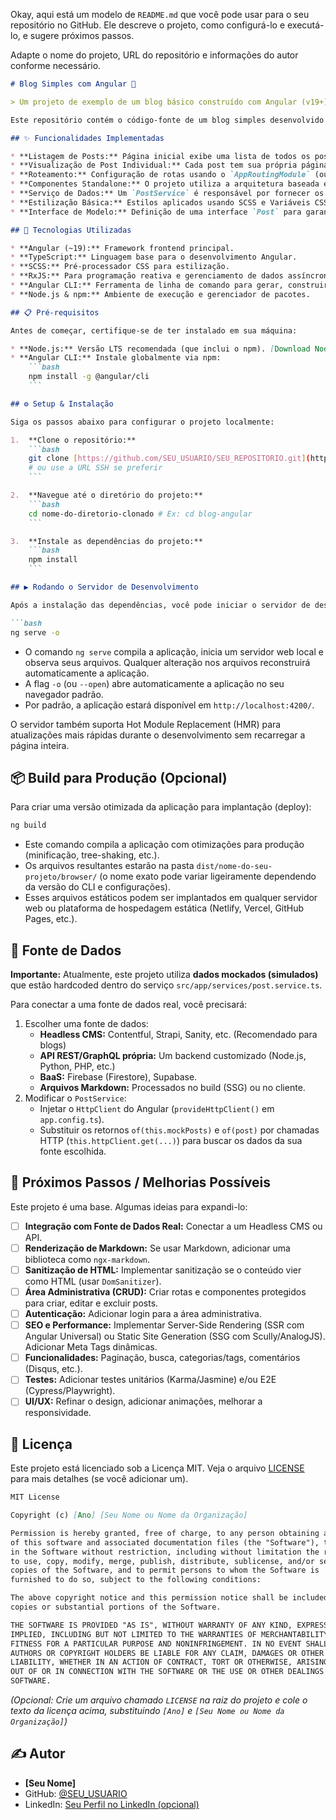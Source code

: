 Okay, aqui está um modelo de `README.md` que você pode usar para o seu repositório no GitHub. Ele descreve o projeto, como configurá-lo e executá-lo, e sugere próximos passos.

Adapte o nome do projeto, URL do repositório e informações do autor conforme necessário.

````markdown
# Blog Simples com Angular 📝

> Um projeto de exemplo de um blog básico construído com Angular (v19+), utilizando funcionalidades modernas como Standalone Components, Roteamento e Serviços.

Este repositório contém o código-fonte de um blog simples desenvolvido como um exercício prático ou ponto de partida para projetos maiores com Angular. Atualmente, ele utiliza dados mockados (simulados) para exibir os posts.

## ✨ Funcionalidades Implementadas

* **Listagem de Posts:** Página inicial exibe uma lista de todos os posts disponíveis.
* **Visualização de Post Individual:** Cada post tem sua própria página de detalhes acessível via slug na URL.
* **Roteamento:** Configuração de rotas usando o `AppRoutingModule` (ou `app.routes.ts` para standalone) para navegação entre a lista e os detalhes.
* **Componentes Standalone:** O projeto utiliza a arquitetura baseada em Standalone Components, introduzida como padrão em versões recentes do Angular.
* **Serviço de Dados:** Um `PostService` é responsável por fornecer os dados dos posts (atualmente mockados).
* **Estilização Básica:** Estilos aplicados usando SCSS e Variáveis CSS para uma aparência limpa e fácil manutenção.
* **Interface de Modelo:** Definição de uma interface `Post` para garantir a estrutura dos dados.

## 🚀 Tecnologias Utilizadas

* **Angular (~19):** Framework frontend principal.
* **TypeScript:** Linguagem base para o desenvolvimento Angular.
* **SCSS:** Pré-processador CSS para estilização.
* **RxJS:** Para programação reativa e gerenciamento de dados assíncronos (Observables).
* **Angular CLI:** Ferramenta de linha de comando para gerar, construir e servir a aplicação.
* **Node.js & npm:** Ambiente de execução e gerenciador de pacotes.

## 📋 Pré-requisitos

Antes de começar, certifique-se de ter instalado em sua máquina:

* **Node.js:** Versão LTS recomendada (que inclui o npm). [Download Node.js](https://nodejs.org/)
* **Angular CLI:** Instale globalmente via npm:
    ```bash
    npm install -g @angular/cli
    ```

## ⚙️ Setup & Instalação

Siga os passos abaixo para configurar o projeto localmente:

1.  **Clone o repositório:**
    ```bash
    git clone [https://github.com/SEU_USUARIO/SEU_REPOSITORIO.git](https://www.google.com/search?q=https://github.com/SEU_USUARIO/SEU_REPOSITORIO.git)
    # ou use a URL SSH se preferir
    ```

2.  **Navegue até o diretório do projeto:**
    ```bash
    cd nome-do-diretorio-clonado # Ex: cd blog-angular
    ```

3.  **Instale as dependências do projeto:**
    ```bash
    npm install
    ```

## ▶️ Rodando o Servidor de Desenvolvimento

Após a instalação das dependências, você pode iniciar o servidor de desenvolvimento local:

```bash
ng serve -o
````

  * O comando `ng serve` compila a aplicação, inicia um servidor web local e observa seus arquivos. Qualquer alteração nos arquivos reconstruirá automaticamente a aplicação.
  * A flag `-o` (ou `--open`) abre automaticamente a aplicação no seu navegador padrão.
  * Por padrão, a aplicação estará disponível em `http://localhost:4200/`.

O servidor também suporta Hot Module Replacement (HMR) para atualizações mais rápidas durante o desenvolvimento sem recarregar a página inteira.

## 📦 Build para Produção (Opcional)

Para criar uma versão otimizada da aplicação para implantação (deploy):

```bash
ng build
```

  * Este comando compila a aplicação com otimizações para produção (minificação, tree-shaking, etc.).
  * Os arquivos resultantes estarão na pasta `dist/nome-do-seu-projeto/browser/` (o nome exato pode variar ligeiramente dependendo da versão do CLI e configurações).
  * Esses arquivos estáticos podem ser implantados em qualquer servidor web ou plataforma de hospedagem estática (Netlify, Vercel, GitHub Pages, etc.).

## 💾 Fonte de Dados

**Importante:** Atualmente, este projeto utiliza **dados mockados (simulados)** que estão hardcoded dentro do serviço `src/app/services/post.service.ts`.

Para conectar a uma fonte de dados real, você precisará:

1.  Escolher uma fonte de dados:
      * **Headless CMS:** Contentful, Strapi, Sanity, etc. (Recomendado para blogs)
      * **API REST/GraphQL própria:** Um backend customizado (Node.js, Python, PHP, etc.)
      * **BaaS:** Firebase (Firestore), Supabase.
      * **Arquivos Markdown:** Processados no build (SSG) ou no cliente.
2.  Modificar o `PostService`:
      * Injetar o `HttpClient` do Angular (`provideHttpClient()` em `app.config.ts`).
      * Substituir os retornos `of(this.mockPosts)` e `of(post)` por chamadas HTTP (`this.httpClient.get(...)`) para buscar os dados da sua fonte escolhida.

## 🔮 Próximos Passos / Melhorias Possíveis

Este projeto é uma base. Algumas ideias para expandi-lo:

  * [ ] **Integração com Fonte de Dados Real:** Conectar a um Headless CMS ou API.
  * [ ] **Renderização de Markdown:** Se usar Markdown, adicionar uma biblioteca como `ngx-markdown`.
  * [ ] **Sanitização de HTML:** Implementar sanitização se o conteúdo vier como HTML (usar `DomSanitizer`).
  * [ ] **Área Administrativa (CRUD):** Criar rotas e componentes protegidos para criar, editar e excluir posts.
  * [ ] **Autenticação:** Adicionar login para a área administrativa.
  * [ ] **SEO e Performance:** Implementar Server-Side Rendering (SSR com Angular Universal) ou Static Site Generation (SSG com Scully/AnalogJS). Adicionar Meta Tags dinâmicas.
  * [ ] **Funcionalidades:** Paginação, busca, categorias/tags, comentários (Disqus, etc.).
  * [ ] **Testes:** Adicionar testes unitários (Karma/Jasmine) e/ou E2E (Cypress/Playwright).
  * [ ] **UI/UX:** Refinar o design, adicionar animações, melhorar a responsividade.

## 📄 Licença

Este projeto está licenciado sob a Licença MIT. Veja o arquivo [LICENSE](LICENSE) para mais detalhes (se você adicionar um).

```markdown
MIT License

Copyright (c) [Ano] [Seu Nome ou Nome da Organização]

Permission is hereby granted, free of charge, to any person obtaining a copy
of this software and associated documentation files (the "Software"), to deal
in the Software without restriction, including without limitation the rights
to use, copy, modify, merge, publish, distribute, sublicense, and/or sell
copies of the Software, and to permit persons to whom the Software is
furnished to do so, subject to the following conditions:

The above copyright notice and this permission notice shall be included in all
copies or substantial portions of the Software.

THE SOFTWARE IS PROVIDED "AS IS", WITHOUT WARRANTY OF ANY KIND, EXPRESS OR
IMPLIED, INCLUDING BUT NOT LIMITED TO THE WARRANTIES OF MERCHANTABILITY,
FITNESS FOR A PARTICULAR PURPOSE AND NONINFRINGEMENT. IN NO EVENT SHALL THE
AUTHORS OR COPYRIGHT HOLDERS BE LIABLE FOR ANY CLAIM, DAMAGES OR OTHER
LIABILITY, WHETHER IN AN ACTION OF CONTRACT, TORT OR OTHERWISE, ARISING FROM,
OUT OF OR IN CONNECTION WITH THE SOFTWARE OR THE USE OR OTHER DEALINGS IN THE
SOFTWARE.
```

*(Opcional: Crie um arquivo chamado `LICENSE` na raiz do projeto e cole o texto da licença acima, substituindo `[Ano]` e `[Seu Nome ou Nome da Organização]`)*

## ✍️ Autor

  * **[Seu Nome]**
  * GitHub: [@SEU\_USUARIO](https://www.google.com/url?sa=E&source=gmail&q=https://github.com/SEU_USUARIO)
  * LinkedIn: [Seu Perfil no LinkedIn (opcional)]()
